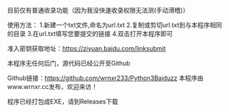 目前仅有普通收录功能（因为我没快速收录权限无法测(手动滑稽)）

使用方法：
1.新建一个txt文件,命名为url.txt
2.复制或剪切url.txt到与本程序相同的目录
3.在url.txt填写您要提交的链接
4.双击打开本程序即可

准入密钥获取地址：https://ziyuan.baidu.com/linksubmit

本程序无任何后门，源代码已经公开至Github

Github链接：https://github.com/wrnxr233/Python3Baiduzz
本程序由www.wrnxr.cc发布，欢迎来访！

程序已经打包成EXE，请到Releases下载
